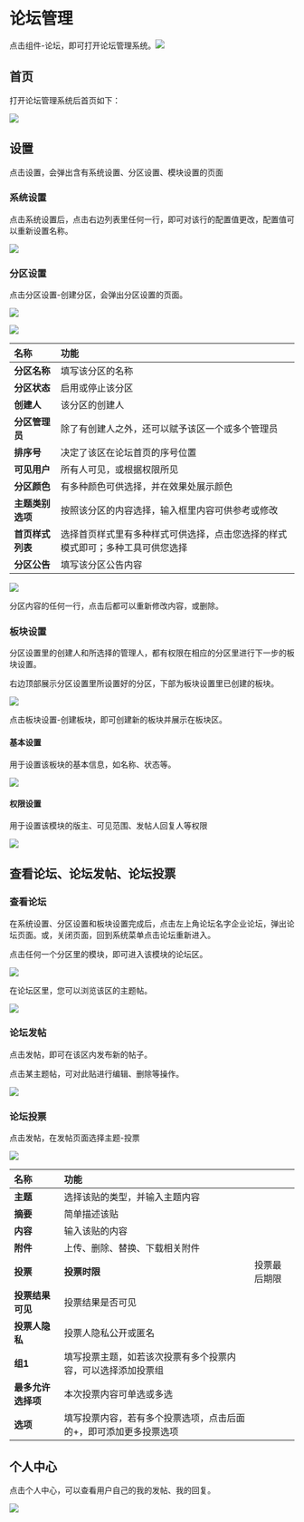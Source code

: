 # 论坛管理

点击组件-论坛，即可打开论坛管理系统。![](../.gitbook/assets/0.png)

## 首页

打开论坛管理系统后首页如下：

![](../.gitbook/assets/1%20%287%29.png)

## 设置

点击设置，会弹出含有系统设置、分区设置、模块设置的页面

### 系统设置

点击系统设置后，点击右边列表里任何一行，即可对该行的配置值更改，配置值可以重新设置名称。

![](../.gitbook/assets/2%20%284%29.png)

### 分区设置

点击分区设置-创建分区，会弹出分区设置的页面。

![](../.gitbook/assets/3%20%2810%29.png)

![](../.gitbook/assets/4%20%286%29.png)

| **名称** | **功能** |
| :--- | :--- |
| **分区名称** | 填写该分区的名称 |
| **分区状态** | 启用或停止该分区 |
| **创建人** | 该分区的创建人 |
| **分区管理员** | 除了有创建人之外，还可以赋予该区一个或多个管理员 |
| **排序号** | 决定了该区在论坛首页的序号位置 |
| **可见用户** | 所有人可见，或根据权限所见 |
| **分区颜色** | 有多种颜色可供选择，并在效果处展示颜色 |
| **主题类别选项** | 按照该分区的内容选择，输入框里内容可供参考或修改 |
| **首页样式列表** | 选择首页样式里有多种样式可供选择，点击您选择的样式模式即可；多种工具可供您选择 |
| **分区公告** | 填写该分区公告内容 |

![](../.gitbook/assets/5%20%281%29.png)

分区内容的任何一行，点击后都可以重新修改内容，或删除。

### 板块设置

分区设置里的创建人和所选择的管理人，都有权限在相应的分区里进行下一步的板块设置。

右边顶部展示分区设置里所设置好的分区，下部为板块设置里已创建的板块。

![](../.gitbook/assets/6%20%287%29.png)

点击板块设置-创建板块，即可创建新的板块并展示在板块区。

#### 基本设置

用于设置该板块的基本信息，如名称、状态等。

![](../.gitbook/assets/7%20%283%29.png)

#### 权限设置

用于设置该模块的版主、可见范围、发帖人回复人等权限

![](../.gitbook/assets/8%20%283%29.png)

## 查看论坛、论坛发帖、论坛投票

### 查看论坛

在系统设置、分区设置和板块设置完成后，点击左上角论坛名字企业论坛，弹出论坛页面。或，关闭页面，回到系统菜单点击论坛重新进入。

点击任何一个分区里的模块，即可进入该模块的论坛区。

![](../.gitbook/assets/9%20%283%29.png)

在论坛区里，您可以浏览该区的主题帖。

![](../.gitbook/assets/10%20%284%29.png)

### 论坛发帖

点击发帖，即可在该区内发布新的帖子。

点击某主题帖，可对此贴进行编辑、删除等操作。

![](../.gitbook/assets/11.png)

### 论坛投票

点击发帖，在发帖页面选择主题-投票

![](../.gitbook/assets/12%20%282%29.png)

| **名称** | **功能** |  |
| :--- | :--- | :--- |
| **主题** | 选择该贴的类型，并输入主题内容 |  |
| **摘要** | 简单描述该贴 |  |
| **内容** | 输入该贴的内容 |  |
| **附件** | 上传、删除、替换、下载相关附件 |  |
| **投票** | **投票时限** | 投票最后期限 |
| **投票结果可见** | 投票结果是否可见 |  |
| **投票人隐私** | 投票人隐私公开或匿名 |  |
| **组1** | 填写投票主题，如若该次投票有多个投票内容，可以选择添加投票组 |  |
| **最多允许选择项** | 本次投票内容可单选或多选 |  |
| **选项** | 填写投票内容，若有多个投票选项，点击后面的+，即可添加更多投票选项 |  |

## 个人中心

点击个人中心，可以查看用户自己的我的发帖、我的回复。

![](../.gitbook/assets/13%20%284%29.png)

